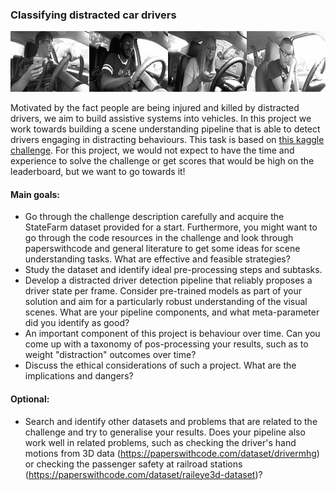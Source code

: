 ### Classifying distracted car drivers

![](mp_ddrivers.png)

Motivated by the fact people are being injured and killed by distracted drivers, we aim to build assistive systems into vehicles. 
In this project we work towards building a scene understanding pipeline that is able to detect drivers engaging in distracting behaviours. 
This task is based on [this kaggle challenge](https://www.kaggle.com/competitions/state-farm-distracted-driver-detection/data).
For this project, we would not expect to have the time and experience to solve the challenge or get scores that would be high on the leaderboard, but we want to go towards it!

#### Main goals:

- Go through the challenge description carefully and acquire the StateFarm dataset provided for a start. Furthermore, you might want to go through the code resources in the challenge and look through paperswithcode and general literature to get some ideas for scene understanding tasks. What are effective and feasible strategies?
- Study the dataset and identify ideal pre-processing steps and subtasks.
- Develop a distracted driver detection pipeline that reliably proposes a driver state per frame. Consider pre-trained models as part of your solution and aim for a particularly robust understanding of the visual scenes. What are your pipeline components, and what meta-parameter did you identify as good?
- An important component of this project is behaviour over time. Can you come up with a taxonomy of pos-processing your results, such as to weight "distraction" outcomes over time?
- Discuss the ethical considerations of such a project. What are the implications and dangers?

#### Optional:
- Search and identify other datasets and problems that are related to the challenge and try to generalise your results. Does your pipeline also work well in related problems, such as checking the driver's hand motions from 3D data (https://paperswithcode.com/dataset/drivermhg) or checking the passenger safety at railroad stations (https://paperswithcode.com/dataset/raileye3d-dataset)?
